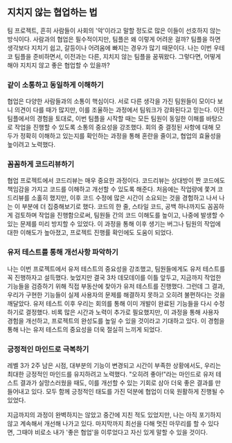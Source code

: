 ## 지치지 않는 협업하는 법

팀 프로젝트, 흔히 사람들이 사회의 '악'이라고 말할 정도로 많은 이들이 선호하지 않는 방식이다. 
사람과의 협업은 필수적이지만, 팀플은 왜 이렇게 어려운 걸까? 팀플을 하면 생각보다 지치기 쉽고, 갈등이나 어려움에 빠지는 경우가 많기 때문이다. 
나는 이번 우테코 팀플을 준비하면서, 이전과는 다른, 지치지 않는 팀플을 꿈꿔왔다. 
그렇다면, 어떻게 해야 지치지 않고 좋은 협업할 수 있을까?


### **같이 소통하고 동일하게 이해하기**

협업은 다양한 사람들과의 소통이 핵심이다. 서로 다른 생각을 가진 팀원들이 모이다 보니 의견이 다를 때가 많지만, 이를 조율하는 과정에서 팀워크가 강화된다고 믿는다. 이전 팀플에서의 경험을 토대로, 이번 팀플을 시작할 때는 모든 팀원이 동일한 이해를 바탕으로 작업을 진행할 수 있도록 소통의 중요성을 강조했다. 회의 중 결정된 사항에 대해 모두가 정확히 이해하고 있는지를 확인하는 과정을 통해 혼란을 줄이고, 협업의 효율성을 높이려고 노력했다. 


### **꼼꼼하게 코드리뷰하기**

협업 프로젝트에서 코드리뷰는 매우 중요한 과정이다. 코드리뷰는 상대방이 짠 코드에도 책임감을 가지고 코드를 이해하고 개선할 수 있도록 해준다. 처음에는 작업량에 쫓겨 코드리뷰를 소홀히 했지만, 이후 코드 수정에 많은 시간이 소요되는 것을 경험하고 나서 나는 이 부분에 더 집중해보기로 했다. 코드의 한 줄, 스타일 코드, 공백 하나까지도 꼼꼼하게 검토하며 작업을 진행함으로써, 팀원들 간의  코드 이해도를 높이고, 나중에 발생할 수 있는 문제를 미리 방지할 수 있었다. 이 과정을 통해 이후 생기는 버그나 팀원의 작업에 대한 이해도가 높아졌고, 프로젝트 진행률 확인에도 도움이 되었다.


### **유저 테스트를 통해 개선사항 파악하기** 

나는 이번 프로젝트에서 유저 테스트의 중요성을 강조했고, 팀원들에게도 유저 테스트를 꼭 진행하자고 설득했다. 늦었지만 결국 3차 데모데이를 이틀 앞두고, 지금까지 작업한 기능들을 검증하기 위해 직접 부동산에 찾아가 유저 테스트를 진행했다. 그런데 그 결과, 우리가 구현한 기능들이 실제 사용자의 문제를 해결하지 못하고 오히려 불편하다는 것을 깨달았다. 유저 테스트 이후 우리는 회의를 통해 이미 개발이 완료된 기능들을 다시 수정하기로 결정했다. 비록 많은 시간과 노력이 추가로 필요했지만, 이 과정을 통해 사용자 경험을 개선하고, 프로젝트의 완성도를 높일 수 있을 것이라고 기대하고 있다. 이 경험을 통해 나는 유저 테스트의 중요성을 더욱 절실히 느끼게 되었다.


### **긍정적인 마인드로 극복하기**

레벨 3가 2주 남은 시점, 대부분의 기능이 변경되고 시간이 부족한 상황에서도, 우리는 최대한 긍정적인 마인드를 유지하려고 노력했다. "오히려 좋아!"라는 마인드로 유저 테스트 결과가 실망스러웠을 때도, 이를 개선할 수 있는 기회로 삼아 더욱 좋은 결과를 만들어내고 있다. 모두 함께 긍정적인 태도를 가진 덕분에 협업이 더욱 원활하게 진행될 수 있었다.


지금까지의 과정이 완벽하지는 않았고 중간에 지친 적도 있었지만, 나는 아직 포기하지 않고 계속해서 개선해 나가고 있다. 마지막까지 최선을 다해 멋진 마무리를 할 수 있다면, 그때야 비로소 내가 '좋은 협업'을 이루었다고 자신 있게 말할 수 있을 것이다.
